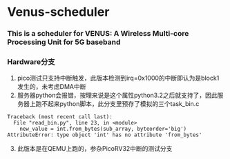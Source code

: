 # Venus-scheduler
###  This is a scheduler for VENUS: A Wireless Multi-core Processing Unit for 5G baseband

### Hardware分支
1. pico测试只支持中断触发，此版本检测到irq=0x1000的中断即认为是block1发生的，未考虑DMA中断
2. 服务器python会报错，按理来说是这个属性python3.2之后就支持了，因此服务器上跑不起来python脚本，此分支里预存了模拟的三个task_bin.c
```
Traceback (most recent call last):
  File "read_bin.py", line 23, in <module>
    new_value = int.from_bytes(sub_array, byteorder='big')
AttributeError: type object 'int' has no attribute 'from_bytes'
```
3. 此版本是在QEMU上跑的，参杂PicoRV32中断的测试分支
